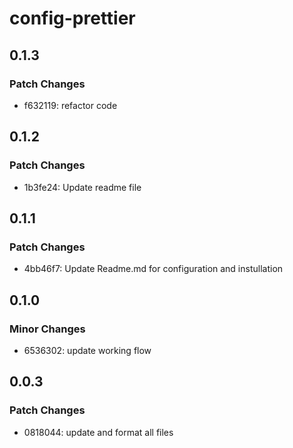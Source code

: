 # config-prettier

## 0.1.3

### Patch Changes

- f632119: refactor code

## 0.1.2

### Patch Changes

- 1b3fe24: Update readme file

## 0.1.1

### Patch Changes

- 4bb46f7: Update Readme.md for configuration and instullation

## 0.1.0

### Minor Changes

- 6536302: update working flow

## 0.0.3

### Patch Changes

- 0818044: update and format all files
